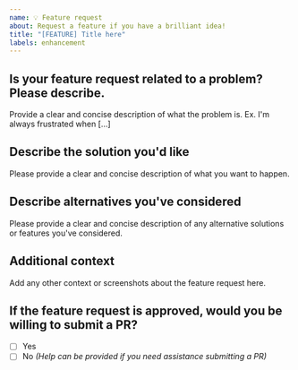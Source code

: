 ```yaml
---
name: 💡 Feature request
about: Request a feature if you have a brilliant idea!
title: "[FEATURE] Title here"
labels: enhancement
---
```


## Is your feature request related to a problem? Please describe.

Provide a clear and concise description of what the problem is. Ex. I'm always frustrated when [...]

## Describe the solution you'd like

Please provide a clear and concise description of what you want to happen.

## Describe alternatives you've considered

Please provide a clear and concise description of any alternative solutions or features you've considered.

## Additional context

Add any other context or screenshots about the feature request here.

## If the feature request is approved, would you be willing to submit a PR?

- [ ] Yes
- [ ] No _(Help can be provided if you need assistance submitting a PR)_